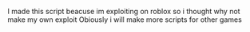 I made this script beacuse im exploiting on roblox so i thought why not make my own exploit
Obiously i will make more scripts for other games
